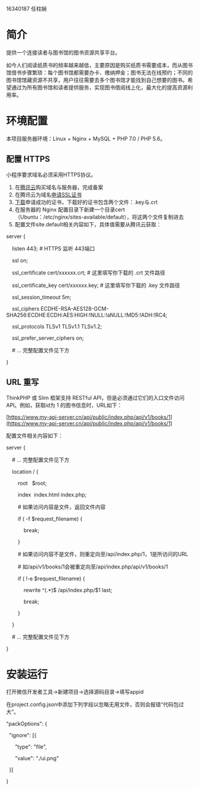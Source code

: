16340187 任柱娴

# 简介
提供一个连接读者与图书馆的图书资源共享平台。

如今人们阅读纸质书的频率越来越低，主要原因是购买纸质书需要成本，而从图书馆借书步骤繁琐：每个图书馆都需要办卡、缴纳押金；图书无法在线预约；不同的图书馆馆藏资源不共享，用户往往需要去多个图书馆才能找到自己想要的图书。希望通过为所有图书馆和读者提供服务，实现图书借阅线上化，最大化的提高资源利用率。

# 环境配置
本项目服务器环境：Linux + Nginx + MySQL + PHP 7.0 / PHP 5.6。

## 配置 HTTPS
小程序要求域名必须采用HTTPS协议。

1. 在[腾讯云](https://qcloud.com/)购买域名与服务器，完成备案
2. 在腾讯云为域名[申请SSL证书](https://console.cloud.tencent.com/ssl)
3. [下载](https://console.cloud.tencent.com/ssl)申请成功的证书，下载好的证书包含两个文件：.key与.crt
4. 在服务器的 Nginx 配置目录下新建一个目录cert（Ubuntu：/etc/nginx/sites-available/default），将这两个文件复制进去
5. 配置文件site.default相关内容如下，具体值需要从腾讯云获取：

server {

    listen 443; # HTTPS 监听 443端口

    ssl on;

    ssl_certificate cert/xxxxxx.crt; # 这里填写你下载的 .crt 文件路径

    ssl_certificate_key cert/xxxxxx.key; # 这里填写你下载的 .key 文件路径

    ssl_session_timeout 5m;

    ssl_ciphers ECDHE-RSA-AES128-GCM-SHA256:ECDHE:ECDH:AES:HIGH:!NULL:!aNULL:!MD5:!ADH:!RC4;

    ssl_protocols TLSv1 TLSv1.1 TLSv1.2;

    ssl_prefer_server_ciphers on;

    # ... 完整配置文件见下方

}

## URL 重写
ThinkPHP 或 Slim 框架支持 RESTful API，但是必须通过它们的入口文件访问API。例如，获取id为 1 的图书信息时，URL如下：

[https://www.my-api-server.cn/api/public/index.php/api/v1/books/1](https://www.my-api-server.cn/api/public/index.php/api/v1/books/1)

配置文件相关内容如下：

server {

    # ... 完整配置文件见下方

    location / {

        root   $root;

        index  index.html index.php;

        # 如果访问内容是文件，返回文件内容

        if ( -f $request_filename) {

            break; 

        }

        # 如果访问内容不是文件，则重定向至/api/index.php/$1，$1是所访问的URL

        # 如/api/v1/books/1会被重定向至/api/index.php/api/v1/books/1

        if ( !-e $request_filename) {

            rewrite ^(.*)$ /api/index.php/$1 last;

            break;

        }

    }

    # ... 完整配置文件见下方

}

# 安装运行
打开微信开发者工具→新建项目→选择源码目录→填写appid

在project.config.json中添加下列字段以忽略无用文件，否则会报错“代码包过大”。

"packOptions": {

  "ignore": [{

      "type": "file",

      "value": "./ui.png"

  }]

}


